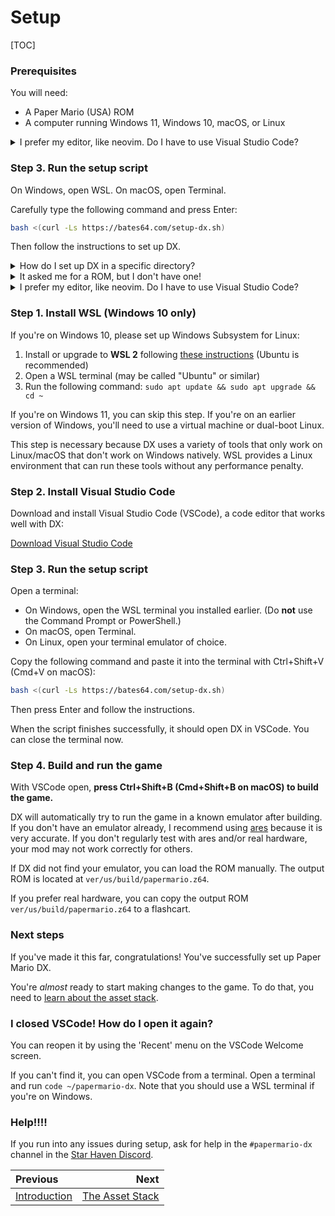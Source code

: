 # Setup

[TOC]

### Prerequisites

You will need:

- A Paper Mario (USA) ROM
- A computer running Windows 11, Windows 10, macOS, or Linux

<details>
    <summary>I prefer my editor, like neovim. Do I have to use Visual Studio Code?</summary>
    <p>
        This manual assumes you are using Visual Studio Code, but it is possible to use another editor.
        However, you will need to adapt instructions to your editor and be confident using the command line.
    </p>
    <p>
        For Step 4, to run the game, use <code>nix develop --profile .nix-profile --command ./run</code>.
    </p>
</details>

### Step 3. Run the setup script

On Windows, open WSL. On macOS, open Terminal.

Carefully type the following command and press Enter:

```sh
bash <(curl -Ls https://bates64.com/setup-dx.sh)
```

Then follow the instructions to set up DX.

<details>
    <summary>How do I set up DX in a specific directory?</summary>
    <p>
        Type <code>DX_DIR=~/my-folder</code>, then run the setup script as above.
    </p>
</details>

<details>
    <summary>It asked me for a ROM, but I don't have one!</summary>
    <p>
        You must own a copy of Paper Mario (USA) to use DX. The European and Japanese versions of the game are not currently supported.
    </p>
    <p>
        There are a variety of tools you can use to dump a backup from your own cartridge or Virtual Console copy.
        If you do have a clean NTSC-U ROM, but it is in another format, <a href="https://hack64.net/tools/swapper.php">convert it to z64</a>.
    </p>
</details>

<details>
    <summary>I prefer my editor, like neovim. Do I have to use Visual Studio Code?</summary>
    <p>
        This guide assumes you are using Visual Studio Code.
        If you are using another editor, you will need to be smart enough to adapt the instructions to your editor.
    </p>
    <p>
        To build the game, use <code>nix develop --profile .nix-profile --command ./run</code>.
    </p>
</details>

### Step 1. Install WSL (Windows 10 only)

If you're on Windows 10, please set up Windows Subsystem for Linux:

1. Install or upgrade to **WSL 2** following [these instructions](https://aka.ms/wsl2-install) (Ubuntu is recommended)
2. Open a WSL terminal (may be called "Ubuntu" or similar)
3. Run the following command: `sudo apt update && sudo apt upgrade && cd ~`

If you're on Windows 11, you can skip this step. If you're on an earlier version of Windows, you'll need to use a virtual machine or dual-boot Linux.

This step is necessary because DX uses a variety of tools that only work on Linux/macOS that don't work on Windows natively. WSL provides a Linux environment that can run these tools without any performance penalty.

### Step 2. Install Visual Studio Code

Download and install Visual Studio Code (VSCode), a code editor that works well with DX:

[Download Visual Studio Code](https://code.visualstudio.com/)

### Step 3. Run the setup script

Open a terminal:

- On Windows, open the WSL terminal you installed earlier. (Do **not** use the Command Prompt or PowerShell.)
- On macOS, open Terminal.
- On Linux, open your terminal emulator of choice.

Copy the following command and paste it into the terminal with Ctrl+Shift+V (Cmd+V on macOS):

```sh
bash <(curl -Ls https://bates64.com/setup-dx.sh)
```

Then press Enter and follow the instructions.

When the script finishes successfully, it should open DX in VSCode. You can close the terminal now.

### Step 4. Build and run the game

With VSCode open, **press Ctrl+Shift+B (Cmd+Shift+B on macOS) to build the game.**

DX will automatically try to run the game in a known emulator after building. If you don't have an emulator already, I recommend using [ares](https://ares-emu.net) because it is very accurate. If you don't regularly test with ares and/or real hardware, your mod may not work correctly for others.
<!-- TODO: guide to install ares and add it to PATH, or make it part of the flake (but what about Windows?) -->

If DX did not find your emulator, you can load the ROM manually. The output ROM is located at `ver/us/build/papermario.z64`.

If you prefer real hardware, you can copy the output ROM `ver/us/build/papermario.z64` to a flashcart.

### Next steps

If you've made it this far, congratulations! You've successfully set up Paper Mario DX.

You're _almost_ ready to start making changes to the game. To do that, you need to [learn about the asset stack](manual/assets.md).

### I closed VSCode! How do I open it again?

You can reopen it by using the 'Recent' menu on the VSCode Welcome screen.

If you can't find it, you can open VSCode from a terminal. Open a terminal and run `code ~/papermario-dx`. Note that you should use a WSL terminal if you're on Windows.

### Help!!!!

If you run into any issues during setup, ask for help in the `#papermario-dx` channel in the [Star Haven Discord](https://discord.gg/star-haven).

<div class="section_buttons">

| Previous | Next |
|:---------|-----:|
|[Introduction](manual/introduction.md)|[The Asset Stack](manual/assets.md)|

</div>
